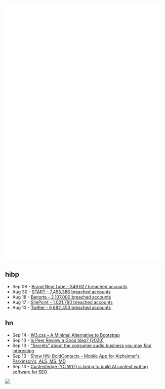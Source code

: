 ![Metrics](https://raw.githubusercontent.com/phixion/phixion/master/metrics.svg)

## hibp

<!--
for https://github.com/phixion/phixion/blob/main/.github/workflows/feeds.yml
-->
<!--START_SECTION:haveibeenpwnd-->
- Sep 08 - [Brand New Tube - 349,627 breached accounts](https://haveibeenpwned.com/PwnedWebsites#BrandNewTube)
- Aug 30 - [START - 7,455,386 breached accounts](https://haveibeenpwned.com/PwnedWebsites#Start)
- Aug 18 - [Banorte - 2,107,000 breached accounts](https://haveibeenpwned.com/PwnedWebsites#Banorte)
- Aug 17 - [SitePoint - 1,021,790 breached accounts](https://haveibeenpwned.com/PwnedWebsites#SitePoint)
- Aug 13 - [Twitter - 6,682,453 breached accounts](https://haveibeenpwned.com/PwnedWebsites#Twitter)
<!--END_SECTION:haveibeenpwnd-->

## hn

<!--
for https://github.com/phixion/phixion/blob/main/.github/workflows/feeds.yml
-->
<!--START_SECTION:hn-->
- Sep 14 - [W3.css – A Minimal Alternative to Bootstrap](https://www.w3schools.com/w3css/default.asp)
- Sep 13 - [Is Peer Review a Good Idea? (2020)](https://www.journals.uchicago.edu/doi/10.1093/bjps/axz029)
- Sep 13 - [“Secrets” about the consumer audio business you may find interesting](https://www.audiosciencereview.com/forum/index.php?threads%2Fsecrets-about-the-consumer-audio-business-you-may-find-interesting.37344%2F)
- Sep 13 - [Show HN: BoldContacts – Mobile App for Alzheimer's, Parkinson's, ALS, MS, MD](https://github.com/SixArm/BoldContacts)
- Sep 13 - [Contentedge (YC W17) is hiring to build AI content writing software for SEO](https://www.contentedge.com/?pg=jobs)
<!--END_SECTION:hn-->

<!--
for https://yhype.me
-->
![](https://hit.yhype.me/github/profile?user_id=13013670)
